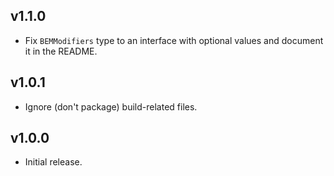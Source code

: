 ## v1.1.0
- Fix `BEMModifiers` type to an interface with optional values and document it in the README.

## v1.0.1
- Ignore (don't package) build-related files.

## v1.0.0
- Initial release.
